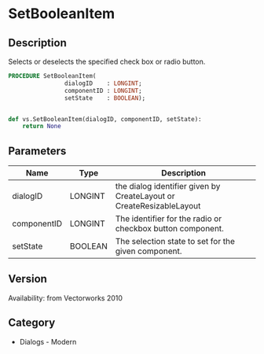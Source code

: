 # SetBooleanItem

## Description
Selects or deselects the specified check box or radio button.

```pascal
PROCEDURE SetBooleanItem(
				dialogID    : LONGINT;
				componentID : LONGINT;
				setState    : BOOLEAN);
```

```python

def vs.SetBooleanItem(dialogID, componentID, setState):
    return None
```

## Parameters
|Name|Type|Description|
|---|---|---|
|dialogID|LONGINT|the dialog identifier given by CreateLayout or CreateResizableLayout|
|componentID|LONGINT|The identifier for the radio or checkbox button component.|
|setState|BOOLEAN|The selection state to set for the given component.|

## Version
Availability: from Vectorworks 2010
## Category
* Dialogs - Modern

